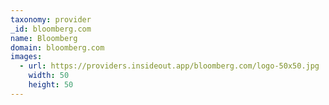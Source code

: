 ```yaml
---
taxonomy: provider
_id: bloomberg.com
name: Bloomberg
domain: bloomberg.com
images:
  - url: https://providers.insideout.app/bloomberg.com/logo-50x50.jpg
    width: 50
    height: 50
---
```

